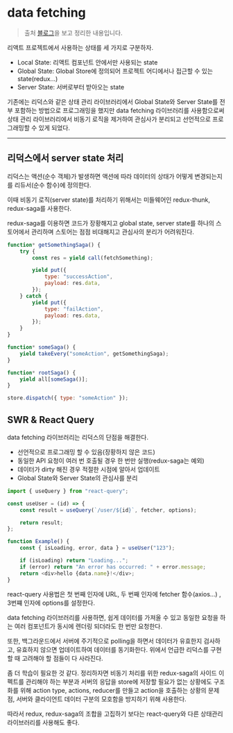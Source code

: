 # data fetching

> 출처 [블로그](https://fe-developers.kakaoent.com/2022/220224-data-fetching-libs/)을 보고 정리한 내용입니다.

리액트 프로젝트에서 사용하는 상태를 세 가지로 구분하자.

-   Local State: 리액트 컴포넌트 안에서만 사용되는 state
-   Global State: Global Store에 정의되어 프로젝트 어디에서나 접근할 수 있는 state(redux...)
-   Server State: 서버로부터 받아오는 state

기존에는 리덕스와 같은 상태 관리 라이브러리에서 Global State와 Server State를 전부 포함하는 방법으로 프로그래밍을 했지만 data fetching 라이브러리를 사용함으로써 상태 관리 라이브러리에서 비동기 로직을 제거하여 관심사가 분리되고 선언적으로 프로그래밍할 수 있게 되었다.

---

## 리덕스에서 server state 처리

리덕스는 액션(순수 객체)가 발생하면 액션에 따라 데이터의 상태가 어떻게 변경되는지를 리듀서(순수 함수)에 정의한다.

이때 비동기 로직(server state)를 처리하기 위해서는 미들웨어인 redux-thunk, redux-saga를 사용한다.

redux-saga를 이용하면 코드가 장황해지고 global state, server state를 하나의 스토어에서 관리하며 스토어는 점점 비대해지고 관심사의 분리가 어려워진다.

```js
function* getSomethingSaga() {
    try {
        const res = yield call(fetchSomething);

        yield put({
            type: "successAction",
            payload: res.data,
        });
    } catch {
        yield put({
            type: "failAction",
            payload: res.data,
        });
    }
}

function* someSaga() {
    yield takeEvery("someAction", getSomethingSaga);
}

function* rootSaga() {
    yield all[someSaga()];
}

store.dispatch({ type: "someAction" });
```

## SWR & React Query

data fetching 라이브러리는 리덕스의 단점을 해결한다.

-   선언적으로 프로그래밍 할 수 있음(장황하지 않은 코드)
-   동일한 API 요청이 여러 번 호출될 경우 한 번만 실행(redux-saga는 예외)
-   데이터가 dirty 해진 경우 적절한 시점에 알아서 업데이트
-   Global State와 Server State의 관심사를 분리

```js
import { useQuery } from "react-query";

const useUser = (id) => {
    const result = useQuery(`/user/${id}`, fetcher, options);

    return result;
};

function Example() {
    const { isLoading, error, data } = useUser("123");

    if (isLoading) return "Loading...";
    if (error) return "An error has occurred: " + error.message;
    return <div>hello {data.name}!</div>;
}
```

react-query 사용법은 첫 번째 인자에 URL, 두 번째 인자에 fetcher 함수(axios...) , 3번쨰 인자에 options를 설정한다.

data fetching 라이브러리를 사용하면, 쉽게 데이터를 가져올 수 있고 동일한 요청을 하는 여러 컴포넌트가 동시에 렌더링 되더라도 한 번만 요청한다.

또한, 백그라운드에서 서버에 주기적으로 polling을 하면서 데이터가 유효한지 검사하고, 유효하지 않으면 업데이트하여 데이터를 동기화한다. 위에서 언급한 리덕스를 구현할 때 고려해야 할 점들이 다 사라진다.

좀 더 학습이 필요한 것 같다. 정리하자면 비동기 처리를 위한 redux-saga의 사이드 이펙트를 관리해야 하는 부분과 서버의 응답을 store에 저장할 필요가 없는 상황에도 구조화를 위해 action type, actions, reducer를 만들고 action을 호출하는 상황의 문제점, 서버와 클라이언트 데이터 구분의 모호함을 방지하기 위해 사용한다.

따라서 redux, redux-saga의 조합을 고집하기 보다는 react-query와 다른 상태관리 라이브러리를 사용해도 좋다.
